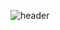 
![header](https://capsule-render.vercel.app/api?type=waving&color=auto&height=250&section=header&text=MinCheol's%20GitHub&fontSize=70)
